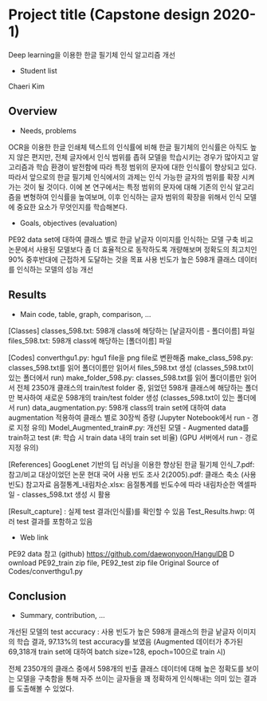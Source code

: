 # Project title (Capstone design 2020-1)
Deep learning을 이용한 한글 필기체 인식 알고리즘 개선

* Student list

Chaeri Kim

## Overview
* Needs, problems

OCR을 이용한 한글 인쇄체 텍스트의 인식률에 비해 한글 필기체의 인식률은 아직도 높지 않은 편지만, 전체 글자에서 인식 범위를 좁혀 모델을 학습시키는 경우가 많아지고 알고리즘과 학습 환경이 발전함에 따라 특정 범위의 문자에 대한 인식률이 향상되고 있다. 따라서 앞으로의 한글 필기체 인식에서의 과제는 인식 가능한 글자의 범위를 확장 시켜가는 것이 될 것이다. 
이에 본 연구에서는 특정 범위의 문자에 대해 기존의 인식 알고리즘을 변형하여 인식률을 높여보며, 이후 인식하는 글자 범위의 확장을 위해서 인식 모델에 중요한 요소가 무엇인지를 학습해본다.

* Goals, objectives (evaluation)

PE92 data set에 대하여 클래스 별로 한글 낱글자 이미지를 인식하는 모델 구축
비교 논문에서 사용된 모델보다 좀 더 효율적으로 동작하도록 개량해보며 정확도의 최고치인 90% 중후반대에 근접하게 도달하는 것을 목표
사용 빈도가 높은 598개 클래스 데이터를 인식하는 모델의 성능 개선

## Results
* Main code, table, graph, comparison, ...

[Classes]
classes_598.txt: 598개 class에 해당하는 [낱글자이름 - 폴더이름] 파일
files_598.txt: 598개 class에 해당하는 [폴더이름] 파일

[Codes]
converthgu1.py: hgu1 file을 png file로 변환해줌
make_class_598.py: classes_598.txt를 읽어 폴더이름만 읽어서 files_598.txt 생성 (classes_598.txt이 있는 폴더에서 run)
make_folder_598.py: classes_598.txt를 읽어 폴더이름만 읽어서 전체 2350개 클래스의 train/test folder 중, 읽었던 598개 클래스에 해당하는 폴더만 복사하여 새로운 598개의 train/test folder 생성 (classes_598.txt이 있는 폴더에서 run)
data_augmentation.py: 598개 class의 train set에 대하여 data augmentation 적용하여 클래스 별로 30장씩 증량
(Jupyter Notebook에서 run - 경로 지정 유의)
Model_Augmented_train#.py: 개선된 모델 - Augmented data를 train하고 test (#: 학습 시 train data 내의 train set 비율)
(GPU 서버에서 run - 경로 지정 유의)

[References]
GoogLenet 기반의 딥 러닝을 이용한 향상된 한글 필기체 인식_7.pdf: 참고/비교 대상이었던 논문
현대 국어 사용 빈도 조사 2(2005).pdf: 클래스 축소 (사용빈도) 참고자료
음절통계_내림차순.xlsx: 음절통계를 빈도수에 따라 내림차순한 엑셀파일 - classes_598.txt 생성 시 활용

[Result_capture]
: 실제 test 결과(인식률)를 확인할 수 있음
Test_Results.hwp: 여러 test 결과를 포함하고 있음

* Web link

PE92 data 참고 (github) https://github.com/daewonyoon/HangulDB
D
ownload PE92_train zip file, PE92_test zip file
Original Source of Codes/converthgu1.py

## Conclusion
* Summary, contribution, ...

개선된 모델의 test accuracy
: 사용 빈도가 높은 598개 클래스의 한글 낱글자 이미지의 학습 결과, 97.13%의 test accuracy를 보였음
(Augmented 데이터가 추가된 69,318개 train set에 대하여 batch size=128, epoch=100으로 train 시)

전체 2350개의 클래스 중에서 598개의 빈출 클래스 데이터에 대해 높은 정확도를 보이는 모델을 구축함을 통해 자주 쓰이는 글자들을 꽤 정확하게 인식해내는 의미 있는 결과를 도출해볼 수 있었다.
